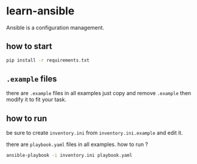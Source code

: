 # learn-ansible

Ansible is a configuration management.

## how to start

```bash
pip install -r requirements.txt
```

## `.example` files

there are `.example` files in all examples just copy and remove `.example` then modify it to fit your task.

## how to run

be sure to create `inventory.ini` from `inventory.ini.example` and edit it.

there are `playbook.yaml` files in all examples. how to run ?

```bash
ansible-playbook -i inventory.ini playbook.yaml
```
